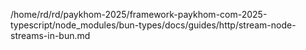 /home/rd/rd/paykhom-2025/framework-paykhom-com-2025-typescript/node_modules/bun-types/docs/guides/http/stream-node-streams-in-bun.md